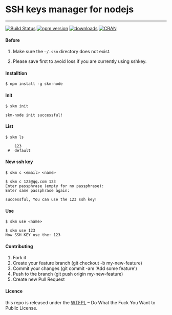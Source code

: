 # SSH keys manager for nodejs
----
[![Build Status](https://travis-ci.org/liees/skm-node.svg?branch=master)](https://travis-ci.org/liees/skm-node)
[![npm version](https://img.shields.io/npm/v/skm-node.svg)](https://badge.fury.io/js/skm-node)
[![downloads](https://img.shields.io/npm/dt/skm-node.svg)](https://www.npmjs.com/package/skm-node)
[![CRAN](https://img.shields.io/badge/license-Do%20What%20the%20Fuck%20You%20Want%20to%20Public%20License-green.svg)](https://github.com/liees/skm-node/blob/master/LICENSE)


#### Before

1. Make sure the `~/.skm` directory does not exist.

2. Please save first to avoid loss if you are currently using sshkey.

#### Installtion

```
$ npm install -g skm-node
```

#### Init

```
$ skm init

skm-node init successful!
```

#### List

```
$ skm ls

    123
 #  default
```

#### New ssh key

```
$ skm c <email> <name>

$ skm c 123@qq.com 123
Enter passphrase (empty for no passphrase):
Enter same passphrase again:

successful, You can use the 123 ssh key!
```

#### Use

```
$ skm use <name>

$ skm use 123
Now SSH KEY use the: 123
```

#### Contributing

1. Fork it
2. Create your feature branch (git checkout -b my-new-feature)
3. Commit your changes (git commit -am 'Add some feature')
4. Push to the branch (git push origin my-new-feature)
5. Create new Pull Request

#### Licence

this repo is released under the [WTFPL](https://github.com/liees/skm-node/blob/master/LICENSE) – Do What the Fuck You Want to Public License.

